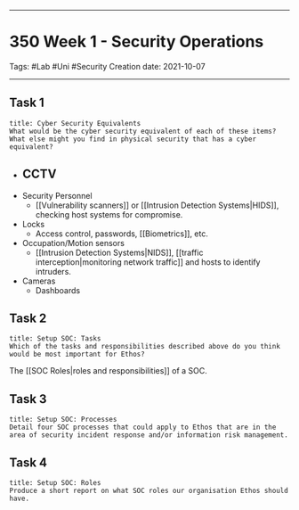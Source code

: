 -----------------------------------------------
# 350 Week 1 - Security Operations
Tags:  #Lab #Uni #Security
Creation date: 2021-10-07

-----------------------------------------------

## Task 1
```ad-question
title: Cyber Security Equivalents
What would be the cyber security equivalent of each of these items? What else might you find in physical security that has a cyber equivalent?
```

- CCTV
	- 
- Security Personnel
	- [[Vulnerability scanners]] or [[Intrusion Detection Systems|HIDS]], checking host systems for compromise.
- Locks
	- Access control, passwords, [[Biometrics]], etc.
- Occupation/Motion sensors
	- [[Intrusion Detection Systems|NIDS]], [[traffic interception|monitoring network traffic]] and hosts to identify intruders.
- Cameras
	- Dashboards


## Task 2
```ad-question
title: Setup SOC: Tasks
Which of the tasks and responsibilities described above do you think would be most important for Ethos?
```

The [[SOC Roles|roles and responsibilities]] of a SOC.


## Task 3

```ad-question
title: Setup SOC: Processes
Detail four SOC processes that could apply to Ethos that are in the area of security incident response and/or information risk management.
```



## Task 4

```ad-question
title: Setup SOC: Roles
Produce a short report on what SOC roles our organisation Ethos should have.
```

